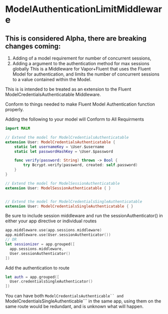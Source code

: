 # ModelAuthenticationLimitMiddleware

## This is considered Alpha, there are breaking changes coming:
1. Adding of a model requirement for number of concurrent sessions,
2. Adding a argument to the authentication method for max sessions globally
This is a Middleware for Vapor+Fluent that uses the Fluent Model for authentication,
and limits the number of concurrent sessions to a value contained within the Model.

This is is intended to be treated as an extension to the Fluent ModelCredentialsAuthenticatable Middleware.

Conform to things needed to make Fluent Model Authentication function properly.

Adding the following to your model will Conform to All Requirments

```swift
import MALM

// Extend the model for ModelCredentialsAuthenticatable
extension User: ModelCredentialsAuthenticatable {
    static let usernameKey = \User.$username
    static let passwordHashKey = \User.$password

    func verify(password: String) throws -> Bool {
        try Bcrypt.verify(password, created: self.password)
    }
}

// Extend the model for ModelSessionAuthenticatable
extension User: ModelSessionAuthenticatable { }


// Extend the model for ModelCredentialsSingleAuthenticatable
extension User: ModelCredentialsSingleAuthenticatable { }

```

Be sure to include session middleware and run the sessionAuthenticator()
in either your app directive or individual routes

```swift
app.middleware.use(app.sessions.middleware)
app.middleware.use(User.sessionAuthenticator())
// OR 
let sessionizer = app.grouped([
  app.sessions.middleware,
  User.sessionAuthenticator()
])
```
Add the authentication to route

```swift
let auth = app.grouped([
  User.credentialsSingleAuthenticator()
])

```

You can have both ```ModelCredentialsAuthenticable`` and ```ModelCredentialsSingleAuthenticable``` in the same app,
using them on the same route would be redundant, and is unknown what will happen.

